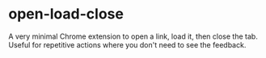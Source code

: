 # open-load-close
A very minimal Chrome extension to open a link, load it, then close the tab. Useful for repetitive actions where you don't need to see the feedback.
